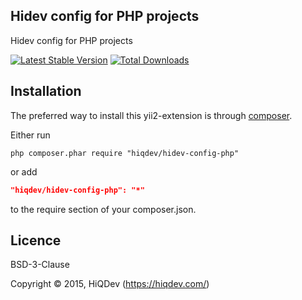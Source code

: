 Hidev config for PHP projects
-----------------------------

Hidev config for PHP projects

[![Latest Stable Version](https://poser.pugx.org/hiqdev/hidev-config-php/v/stable.png)](https://packagist.org/packages/hiqdev/hidev-config-php)
[![Total Downloads](https://poser.pugx.org/hiqdev/hidev-config-php/downloads.png)](https://packagist.org/packages/hiqdev/hidev-config-php)

## Installation

The preferred way to install this yii2-extension is through [composer](http://getcomposer.org/download/).

Either run

```
php composer.phar require "hiqdev/hidev-config-php"
```

or add

```json
"hiqdev/hidev-config-php": "*"
```

to the require section of your composer.json.

## Licence

BSD-3-Clause

Copyright © 2015, HiQDev (https://hiqdev.com/)
